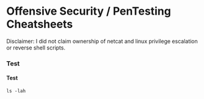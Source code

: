 # Offensive Security / PenTesting Cheatsheets
Disclaimer: I did not claim ownership of netcat and linux privilege escalation or reverse shell scripts.

### Test
#### Test


```shell
ls -lah
```
